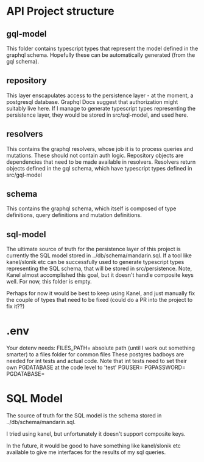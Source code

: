 # API Project structure

## gql-model

This folder contains typescript types that represent the model defined
in the graphql schema.
Hopefully these can be automatically generated (from the gql schema).

## repository

This layer enscapulates access to the persistence layer - at the moment, a postgresql database. Graphql Docs suggest that authorization might suitably live here. If I manage to generate typescript types representing the persistence layer, they would be stored in src/sql-model, and used here.

## resolvers

This contains the graphql resolvers, whose job it is to process queries and mutations. These should not contain auth logic. Repository objects are dependencies that need to be made available in resolvers. Resolvers return objects defined in the gql schema, which have typescript types defined in src/gql-model

## schema

This contains the graphql schema, which itself is composed of type definitions, query definitions and mutation definitions.

## sql-model

The ultimate source of truth for the persistence layer of this project is currently the SQL model stored in ../db/schema/mandarin.sql.
If a tool like kanel/slonik etc can be successfully used to generate typescript types representing the SQL schema, that will be stored in src/persistence. Note, Kanel almost accomplished this goal, but it doesn't handle composite keys well.
For now, this folder is empty.

Perhaps for now it would be best to keep using Kanel, and just manually fix the couple of types that need to be fixed (could do a PR into the project to fix it??)

# .env

Your dotenv needs:
FILES_PATH= absolute path (until I work out something smarter) to a files folder for common files
These postgres badboys are needed for int tests and actual code.
Note that int tests need to set their own PGDATABASE at the code level to 'test'
PGUSER=
PGPASSWORD=
PGDATABASE=

# SQL Model

The source of truth for the SQL model is the schema stored in ../db/schema/mandarin.sql.

I tried using kanel, but unfortunately it doesn't support composite keys.

In the future, it would be good to have something like kanel/slonik etc available to give me interfaces for the results of my sql queries.
